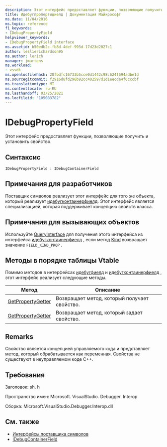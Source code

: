 ```yaml
---
description: Этот интерфейс предоставляет функции, позволяющие получить и установить свойство.
title: Идебугпропертифиелд | Документация Майкрософт
ms.date: 11/04/2016
ms.topic: reference
f1_keywords:
- IDebugPropertyField
helpviewer_keywords:
- IDebugPropertyField interface
ms.assetid: b50edb2c-fb8d-4def-993d-17d23d2027c1
author: leslierichardson95
ms.author: lerich
manager: jmartens
ms.workload:
- vssdk
ms.openlocfilehash: 28fbdfc16733b5cce0d1442c98c624f694adbe1d
ms.sourcegitcommit: f2916d8fd296b92cc402597d1d1eecda4f6cccbf
ms.translationtype: MT
ms.contentlocale: ru-RU
ms.lasthandoff: 03/25/2021
ms.locfileid: "105083782"
---
```

# <a name="idebugpropertyfield"></a>IDebugPropertyField
Этот интерфейс предоставляет функции, позволяющие получить и установить свойство.

## <a name="syntax"></a>Синтаксис

```
IDebugPropertyField : IDebugContainerField
```

## <a name="notes-for-implementers"></a>Примечания для разработчиков
 Поставщик символов реализует этот интерфейс для того же объекта, который реализует [идебугконтаинерфиелд](../../../extensibility/debugger/reference/idebugcontainerfield.md). Этот интерфейс является специализацией, которая поддерживает концепцию свойств класса.

## <a name="notes-for-callers"></a>Примечания для вызывающих объектов
 Используйте [QueryInterface](/cpp/atl/queryinterface) для получения этого интерфейса из интерфейса [идебугконтаинерфиелд](../../../extensibility/debugger/reference/idebugcontainerfield.md) , если метод [Kind](../../../extensibility/debugger/reference/idebugfield-getkind.md) возвращает значение `FIELD_KIND_PROP` .

## <a name="methods-in-vtable-order"></a>Методы в порядке таблицы Vtable
 Помимо методов в интерфейсах [идебугфиелд](../../../extensibility/debugger/reference/idebugfield.md) и [идебугконтаинерфиелд](../../../extensibility/debugger/reference/idebugcontainerfield.md) , этот интерфейс реализует следующие методы.

|Метод|Описание|
|------------|-----------------|
|[GetPropertyGetter](../../../extensibility/debugger/reference/idebugpropertyfield-getpropertygetter.md)|Возвращает метод, который получает свойство.|
|[GetPropertyGetter](../../../extensibility/debugger/reference/idebugpropertyfield-getpropertysetter.md)|Возвращает метод, который задает свойство.|

## <a name="remarks"></a>Remarks
 Свойство является концепцией управляемого кода и представляет метод, который обрабатывается как переменная. Свойства не существуют в неуправляемом коде C++.

## <a name="requirements"></a>Требования
 Заголовок: sh. h

 Пространство имен: Microsoft. VisualStudio. Debugger. Interop

 Сборка: Microsoft.VisualStudio.Debugger.Interop.dll

## <a name="see-also"></a>См. также
- [Интерфейсы поставщика символов](../../../extensibility/debugger/reference/symbol-provider-interfaces.md)
- [IDebugContainerField](../../../extensibility/debugger/reference/idebugcontainerfield.md)
